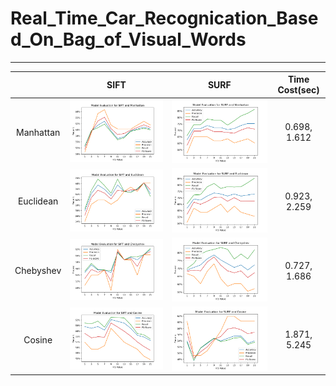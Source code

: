 # Real_Time_Car_Recognication_Based_On_Bag_of_Visual_Words
 
---
| |SIFT|SURF|Time Cost(sec)|
|:-:|:-:|:-:|:-:|
|Manhattan  |![](./images/Model_Evaluation/SIFT_Manhattan.png)    |![](./images/Model_Evaluation/SURF_Manhattan.png)  |0.698, 1.612|
|Euclidean  |![](./images/Model_Evaluation/SIFT_Euclidean.png)    |![](./images/Model_Evaluation/SURF_Euclidean.png)  |0.923, 2.259|
|Chebyshev  |![](./images/Model_Evaluation/SIFT_Chebyshev.png)    |![](./images/Model_Evaluation/SURF_Chebyshev.png)  |0.727, 1.686|
|Cosine     |![](./images/Model_Evaluation/SIFT_Cosine.png)       |![](./images/Model_Evaluation/SURF_Cosine.png)     |1.871, 5.245|